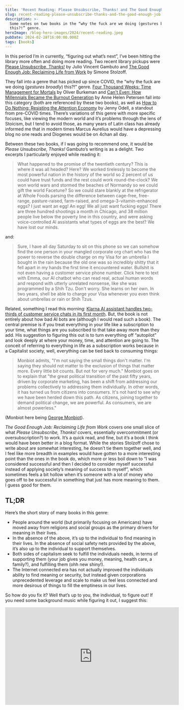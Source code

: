 ```yaml
---
title: 'Recent Reading: Please Unsubscribe, Thanks! and The Good Enough Job'
slug: recent-reading-please-unsubscribe-thanks-and-the-good-enough-job
description: >-
  Some notes on two books in the “why the fuck are we doing (gestures broadly)
  this?!” genre.
heroImage: /blog-hero-images/2024/recent-reading.jpeg
pubDate: 2024-02-28T16:00:00.000Z
tags: [books]
---
```


In this period I’m in currently, “figuring out what’s next”, I’ve been hitting the library more often and doing more reading. Two recent library pickups were [Please Unsubscribe, Thanks!](https://hardcover.app/books/please-unsubscribe-thanks-how-to-take-back-our-time-attention-and-purpose-in-a-world-designed-to-bury-us-in-bullshit) by Julio Vincent Gambuto and [The Good Enough Job: Reclaiming Life from Work](https://hardcover.app/books/the-good-enough-job) by Simone Stolzoff.

They fall into a genre that has picked up since COVID, the “why the fuck are we doing (*gestures broadly*) this?!” genre. [Four Thousand Weeks: Time Management for Mortals](https://hardcover.app/books/four-thousand-weeks-time-management-for-mortals) by Oliver Burkeman and [Can't Even: How Millennials Became the Burnout Generation](https://hardcover.app/books/cant-even) by Anne Helen Petersen fall into this category (both are referenced by these two books), as well as [How to Do Nothing: Resisting the Attention Economy](https://hardcover.app/books/how-to-do-nothing) by Jenny Odell, a standout from pre-COVID times. There’s variations of this genre with more specific focuses, like viewing the modern world and it’s problems through the lens of Stoicism, but I tend to avoid those, as many years of Latin class has already informed me that in modern times Marcus Aurelius would have a depressing blog no one reads and Diogenes would be on 4chan all day.

Between these two books, if I was going to recommend one, it would be *Please Unsubscribe, Thanks!* Gambuto’s writing is as a delight. Two excerpts I particularly enjoyed while reading it:

> What happened to the promise of the twentieth century? This is where it was all headed? Here? We worked tirelessly to become the most powerful nation in the history of the world so 2 percent of us could have trust funds and the rest could work round-the-clock? We won world wars and stormed the beaches of Normandy so we could gift the world Facetune? So we could stare blankly at the refrigerator at Whole Foods parsing the difference between cage-free, free-range, pasture-raised, farm-raised, and omega-3-vitamin-enhanced eggs? I just want an egg! An egg! We all just want fucking eggs! There are three hundred shootings a month in Chicago, and 38 million people live below the poverty line in this country, and were asking voice-controlled Al assistants what types of eggs are the best? We have lost our minds.

and:

> Sure, I have all day Saturday to sit on this phone so we can somehow find the one person in your mangled corporate org chart who has the power to reverse the double charge on my Visa for an umbrella I bought in the rain because the old one was so incredibly shitty that it fell apart in my hands the first time it encountered water. Bullshit is not even having a customer service phone number. Click here to text with Emma, our Al chatbot who can read real, actual human words and respond with utterly unrelated nonsense, like she was programmed by a Shih Tzu. Don't worry. She learns on her own. In two years, shell be able to charge your Visa whenever you even think about umbrellas or rain or Shih Tzus.

Related, something I read this morning: [Klarna AI assistant handles two-thirds of customer service chats in its first month](https://www.klarna.com/international/press/klarna-ai-assistant-handles-two-thirds-of-customer-service-chats-in-its-first-month/). But, the book is not entirely about how bad AI bots are (although I would read such a book). The central premise is if you treat everything in your life like a subscription to your time, what things are you subscribed to that take away more than they add. His suggestion to figuring this out is to turn everything off “autopilot” and look deeply at where your money, time, and attention are going to. The conceit of referring to everything in life as a subscription works because in a Capitalist society, well, everything can be tied back to consuming things:

> Monbiot admits, "I'm not saying the small things don't matter. I'm saying they should not matter to the exclusion of things that matter more. Every little bit counts. But not for very much." Monbiot goes on to explain that "the great political transition of the past fifty years, driven by corporate marketing, has been a shift from addressing our problems collectively to addressing them individually. In other words, it has turned us from citizens into consumers. It's not hard to see why we have been herded down this path. As citizens, joining together to demand political change, we are powerful. As consumers, we are almost powerless."

(Monbiot here being [George Monbiot](https://www.monbiot.com)).

*The Good Enough Job: Reclaiming Life from Work* covers one small slice of what *Please Unsubscribe, Thanks!* covers, essentially overcommitment (or oversubscription?) to work. It’s a quick read, and fine, but it’s a book I think would have been better in a blog format. While the stories Stolzoff chose to write about are somewhat interesting, he doesn’t tie them together well, and I feel like more breadth in examples would have gotten to a more interesting point than the ones in the book do, which more or less boil down to “I was considered successful and then I decided to consider myself successful instead of applying society’s meaning of success to myself”, which sometimes feels a bit hollow when it’s someone with a lot of money who goes off to be successful in something that just has more meaning to them. I guess good for them.

## TL;DR

Here’s the short story of many books in this genre:

* People around the world (but primarily focusing on Americans) have moved away from religions and social groups as the primary drivers for meaning in their lives.
* In the absence of the above, it’s up to the individual to find meaning in their lives. In the absence of social safety nets provided by the above, it’s also up to the individual to support themselves.
* Both sides of capitalism seek to fulfill the individuals needs, in terms of supporting them (your job gives you money, meaning, health care, a family?), and fulfilling them (ohh new shiny!).
* The Internet connected era has not actually improved the individuals ability to find meaning or security, but instead given corporations unprecedented leverage and scale to make us feel less connected and more desirous of things to fill the emptiness in our lives.

So how do you fix it? Well that’s up to you, the individual, to figure out! If you need some background music while figuring it out, I suggest this:

<iframe width="560" height="315" src="https://www.youtube.com/embed/4fGmfl9ZJxo?si=GLpmuPOce6ruQCUL" title="YouTube video player" frameborder="0" allow="accelerometer; autoplay; clipboard-write; encrypted-media; gyroscope; picture-in-picture; web-share" allowfullscreen />
